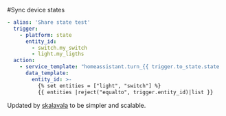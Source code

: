 #Sync device states

```yaml
- alias: 'Share state test'
  trigger:
    - platform: state
      entity_id: 
        - switch.my_switch
        - light.my_ligths
  action:
    - service_template: "homeassistant.turn_{{ trigger.to_state.state | lower}}"
      data_template:
        entity_id: >-
          {% set entities = ["light", "switch"] %}
          {{ entities |reject("equalto", trigger.entity_id)|list }}
```
Updated by [skalavala](https://github.com/skalavala) to be simpler and scalable.
